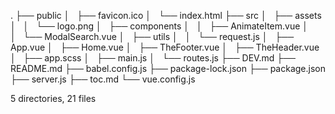 .
├── public
│   ├── favicon.ico
│   └── index.html
├── src
│   ├── assets
│   │   └── logo.png
│   ├── components
│   │   ├── AnimateItem.vue
│   │   └── ModalSearch.vue
│   ├── utils
│   │   └── request.js
│   ├── App.vue
│   ├── Home.vue
│   ├── TheFooter.vue
│   ├── TheHeader.vue
│   ├── app.scss
│   ├── main.js
│   └── routes.js
├── DEV.md
├── README.md
├── babel.config.js
├── package-lock.json
├── package.json
├── server.js
├── toc.md
└── vue.config.js

5 directories, 21 files

